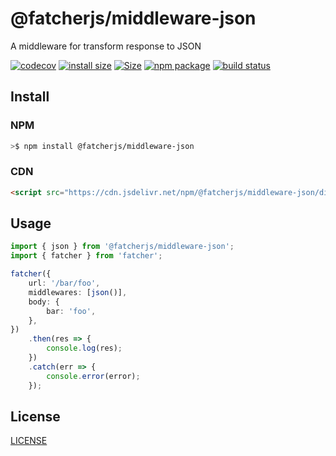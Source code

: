 # @fatcherjs/middleware-json

A middleware for transform response to JSON

[![codecov](https://codecov.io/gh/fatcherjs/middleware-json/branch/master/graph/badge.svg?token=TFKUGW6YNI)](https://codecov.io/gh/fatcherjs/middleware-json)
[![install size](https://packagephobia.com/badge?p=@fatcherjs/middleware-json)](https://packagephobia.com/result?p=@fatcherjs/middleware-json)
<a href="https://unpkg.com/fatcher"><img alt="Size" src="https://img.badgesize.io/https://unpkg.com/fatcher"></a>
<a href="https://npmjs.com/package/@fatcherjs/middleware-json"><img src="https://img.shields.io/npm/v/@fatcherjs/middleware-json.svg" alt="npm package"></a>
<a href="https://github.com/fatcherjs/middleware-json/actions/workflows/ci.yml"><img src="https://github.com/fatcherjs/middleware-json/actions/workflows/ci.yml/badge.svg?branch=master" alt="build status"></a>

## Install

### NPM

```bash
>$ npm install @fatcherjs/middleware-json
```

### CDN

```html
<script src="https://cdn.jsdelivr.net/npm/@fatcherjs/middleware-json/dist/json.min.js"></script>
```

## Usage

```ts
import { json } from '@fatcherjs/middleware-json';
import { fatcher } from 'fatcher';

fatcher({
    url: '/bar/foo',
    middlewares: [json()],
    body: {
        bar: 'foo',
    },
})
    .then(res => {
        console.log(res);
    })
    .catch(err => {
        console.error(error);
    });
```

## License

[LICENSE](https://github.com/fatcherjs/fatcher/blob/master/LICENSE)
